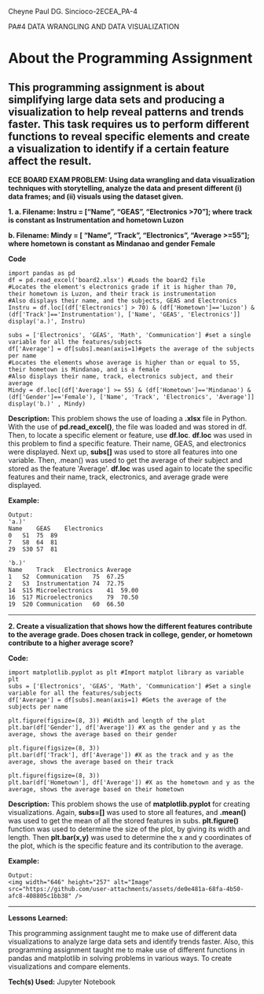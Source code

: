 Cheyne Paul DG. Sincioco-2ECEA_PA-4

PA#4 DATA WRANGLING AND DATA VISUALIZATION

# __About the Programming Assignment__
This programming assignment is about simplifying large data sets and producing a visualization to help reveal patterns and trends faster. This task requires us to perform different functions to reveal specific elements and create a visualization to identify if a certain feature affect the result.
------------------------------------------------------------------------------------------------------------------------------------------------------
__ECE BOARD EXAM PROBLEM: Using data wrangling and data visualization techniques with storytelling, analyze the data and present different (i) data frames; and (ii) visuals using the dataset given.__

__1.  a. Filename: Instru = [“Name”, “GEAS”, “Electronics >70”]; where track is constant as
Instrumentation and hometown Luzon__

  __b. Filename: Mindy = [ “Name”, “Track”, “Electronics”, “Average >=55”]; where hometown is
constant as Mindanao and gender Female__

__Code__
```
import pandas as pd
df = pd.read_excel('board2.xlsx') #Loads the board2 file 
#Locates the element's electronics grade if it is higher than 70, their hometown is Luzon, and their track is instrumentation
#Also displays their name, and the subjects, GEAS and Electronics
Instru = df.loc[(df['Electronics'] > 70) & (df['Hometown']=='Luzon') & (df['Track']=='Instrumentation'), ['Name', 'GEAS', 'Electronics']] 
display('a.)', Instru)

subs = ['Electronics', 'GEAS', 'Math', 'Communication'] #set a single variable for all the features/subjects
df['Average'] = df[subs].mean(axis=1)#gets the average of the subjects per name
#Locates the elements whose average is higher than or equal to 55, their hometown is Mindanao, and is a female
#Also displays their name, track, electronics subject, and their average
Mindy = df.loc[(df['Average'] >= 55) & (df['Hometown']=='Mindanao') & (df['Gender']=='Female'), ['Name', 'Track', 'Electronics', 'Average']]
display('b.)' , Mindy)
```
__Description:__ This problem shows the use of loading a __.xlsx__ file in Python. With the use of __pd.read_excel()__, the file was loaded and was stored in df. Then, to locate a specific element or feature, use __df.loc__. __df.loc__ was used in this problem to find a specific feature. Their name, GEAS, and electronics were displayed. Next up, __subs[]__ was used to store all features into one variable. Then, .mean() was used to get the average of their subject and stored as the feature 'Average'. __df.loc__ was used again to locate the specific features and their name, track, electronics, and average grade were displayed.

__Example:__

```
Output:
'a.)'
Name	GEAS	Electronics
0	S1	75	89
7	S8	64	81
29	S30	57	81

'b.)'
Name	Track	Electronics	Average
1	S2	Communication	75	67.25
2	S3	Instrumentation	74	72.75
14	S15	Microelectronics	41	59.00
16	S17	Microelectronics	79	70.50
19	S20	Communication	60	66.50

```
------------------------------------------------------------------------------------------------------------------------------------------------------
__2. Create a visualization that shows how the different features contribute to the average grade. Does chosen track in college, gender, or hometown contribute to a higher average score?__

__Code:__
```
import matplotlib.pyplot as plt #Import matplot library as variable plt
subs = ['Electronics', 'GEAS', 'Math', 'Communication'] #Set a single variable for all the features/subjects
df['Average'] = df[subs].mean(axis=1) #Gets the average of the subjects per name

plt.figure(figsize=(8, 3)) #Width and length of the plot
plt.bar(df['Gender'], df['Average']) #X as the gender and y as the average, shows the average based on their gender

plt.figure(figsize=(8, 3))
plt.bar(df['Track'], df['Average']) #X as the track and y as the average, shows the average based on their track

plt.figure(figsize=(8, 3))
plt.bar(df['Hometown'], df['Average']) #X as the hometown and y as the average, shows the average based on their hometown
```

__Description:__ This problem shows the use of __matplotlib.pyplot__ for creating visualizations. Again, __subs=[]__ was used to store all features, and __.mean()__ was used to get the mean of all the stored features in subs. __plt.figure()__ function was used to determine the size of the plot, by giving its width and length. Then __plt.bar(x,y)__ was used to determine the x and y coordinates of the plot, which is the specific feature and its contribution to the average.  

__Example:__
```
Output:
<img width="646" height="257" alt="Image" src="https://github.com/user-attachments/assets/de0e481a-68fa-4b50-afc8-408805c1bb38" />
```
------------------------------------------------------------------------------------------------------------------------------------------------------
__Lessons Learned:__

This programming assignment taught me to make use of different data visualizations to analyze large data sets and identify trends faster. Also, this programming assignment taught me to make use of different functions in pandas and matplotlib in solving problems in various ways. To create visualizations and compare elements.

__Tech(s) Used:__ Jupyter Notebook
